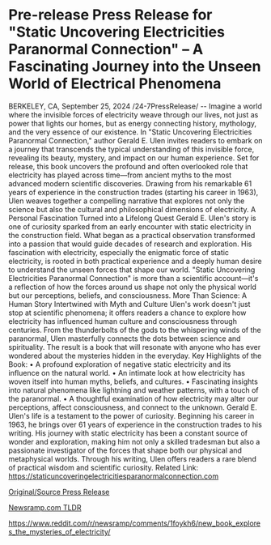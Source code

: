 # Pre-release Press Release for "Static Uncovering Electricities Paranormal Connection" – A Fascinating Journey into the Unseen World of Electrical Phenomena

BERKELEY, CA, September 25, 2024 /24-7PressRelease/ -- Imagine a world where the invisible forces of electricity weave through our lives, not just as power that lights our homes, but as energy connecting history, mythology, and the very essence of our existence. In "Static Uncovering Electricities Paranormal Connection," author Gerald E. Ulen invites readers to embark on a journey that transcends the typical understanding of this invisible force, revealing its beauty, mystery, and impact on our human experience.  Set for release, this book uncovers the profound and often overlooked role that electricity has played across time—from ancient myths to the most advanced modern scientific discoveries. Drawing from his remarkable 61 years of experience in the construction trades (starting his career in 1963), Ulen weaves together a compelling narrative that explores not only the science but also the cultural and philosophical dimensions of electricity.  A Personal Fascination Turned into a Lifelong Quest  Gerald E. Ulen's story is one of curiosity sparked from an early encounter with static electricity in the construction field. What began as a practical observation transformed into a passion that would guide decades of research and exploration. His fascination with electricity, especially the enigmatic force of static electricity, is rooted in both practical experience and a deeply human desire to understand the unseen forces that shape our world. "Static Uncovering Electricities Paranormal Connection" is more than a scientific account—it's a reflection of how the forces around us shape not only the physical world but our perceptions, beliefs, and consciousness.  More Than Science: A Human Story Intertwined with Myth and Culture  Ulen's work doesn't just stop at scientific phenomena; it offers readers a chance to explore how electricity has influenced human culture and consciousness through centuries. From the thunderbolts of the gods to the whispering winds of the paranormal, Ulen masterfully connects the dots between science and spirituality. The result is a book that will resonate with anyone who has ever wondered about the mysteries hidden in the everyday.  Key Highlights of the Book:  • A profound exploration of negative static electricity and its influence on the natural world. • An intimate look at how electricity has woven itself into human myths, beliefs, and cultures. • Fascinating insights into natural phenomena like lightning and weather patterns, with a touch of the paranormal. • A thoughtful examination of how electricity may alter our perceptions, affect consciousness, and connect to the unknown.  Gerald E. Ulen's life is a testament to the power of curiosity. Beginning his career in 1963, he brings over 61 years of experience in the construction trades to his writing. His journey with static electricity has been a constant source of wonder and exploration, making him not only a skilled tradesman but also a passionate investigator of the forces that shape both our physical and metaphysical worlds. Through his writing, Ulen offers readers a rare blend of practical wisdom and scientific curiosity.  Related Link: https://staticuncoveringelectricitiesparanormalconnection.com 

[Original/Source Press Release](https://www.24-7pressrelease.com/press-release/514610/pre-release-press-release-for-static-uncovering-electricities-paranormal-connection-a-fascinating-journey-into-the-unseen-world-of-electrical-phenomena)
                    

[Newsramp.com TLDR](None) 

https://www.reddit.com/r/newsramp/comments/1foykh6/new_book_explores_the_mysteries_of_electricity/